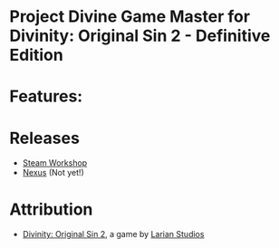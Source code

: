 Project Divine Game Master for Divinity: Original Sin 2 - Definitive Edition
=======

# Features:

# Releases
* [Steam Workshop](https://steamcommunity.com/sharedfiles/filedetails/?id=2060844495) 
* [Nexus]() (Not yet!)

# Attribution
- [Divinity: Original Sin 2](http://store.steampowered.com/app/435150/Divinity_Original_Sin_2/), a game by [Larian Studios](http://larian.com/)
